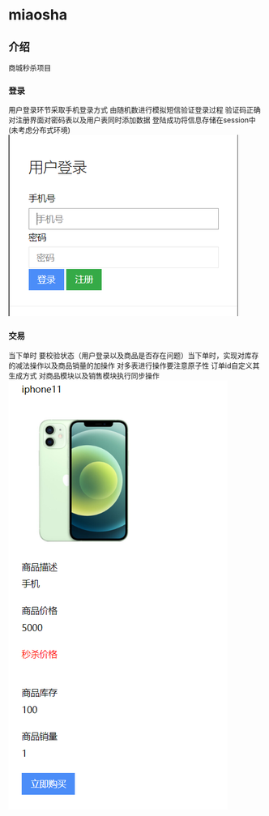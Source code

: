 # miaosha

## 介绍
商城秒杀项目
### 登录
用户登录环节采取手机登录方式 由随机数进行模拟短信验证登录过程 验证码正确对注册界面对密码表以及用户表同时添加数据 
登陆成功将信息存储在session中(未考虑分布式环境)
![](src/main/resources/img_1.png)
### 交易
当下单时 要校验状态（用户登录以及商品是否存在问题）当下单时，实现对库存的减法操作以及商品销量的加操作 对多表进行操作要注意原子性 
订单id自定义其生成方式 对商品模块以及销售模块执行同步操作
![](src/main/resources/img.png)